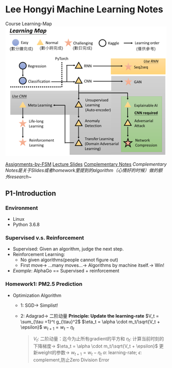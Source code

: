 # Lee Hongyi Machine Learning Notes

Course Learning-Map
![6c100e4b1b78e891c27cba6b02919b27.png](6c100e4b1b78e891c27cba6b02919b27.png)

[Assignments-by-FSM](https://github.com/Olivia-fsm/LeeML-Learning_fsm/tree/master/Assignments)
[Lecture Slides](https://github.com/Olivia-fsm/LeeML-Learning_fsm/tree/master/Slides-Lee)
[Complementary Notes](https://github.com/Olivia-fsm/LeeML-Learning_fsm/tree/master/classNotes)
*Complementary Notes是关于Slides或者homework里提到的algorithm（心情好的时候）做的额外research~*

## P1-Introduction
### Environment
- Linux
- Python 3.6.8

### Supervised v.s. Reinforcement
- Supervised: 
	Given an algorithm, judge the next step.
- Reinforcement Learning:
	- No given algorithms(people cannot figure out)
	- First move-> ...many moves...-> Algorithms by machine itself.-> Win!
- *Example*: AlphaGo == Supervised + reinforcement 

### Homework1: PM2.5 Prediction
- Optimization Algorithm
    - 1: SGD→ Simplist! 
    - 2: Adagrad→ 二阶动量
        **Principle: Update the learning-rate**
        $V_t = \sum_{\tau =1}^t g_{\tau}^2$
        $\eta_t = \alpha \cdot m_t/\sqrt{V_t + \epsilon}$
        $w_{t+1} = w_t - \eta_t$
        

        > $V_t$: 二阶动量：迄今为止所有gradient的平方和
        > $\eta_t:$ 计算当前时刻的下降梯度→ $\eta_t = \alpha \cdot m_t/\sqrt{V_t + \epsilon}$
        	更新weight的参数→ $w_{t+1} = w_t - \eta_t$
        > $\alpha:$ learning-rate;
        > $\epsilon:$ complement,防止Zero Division Error


